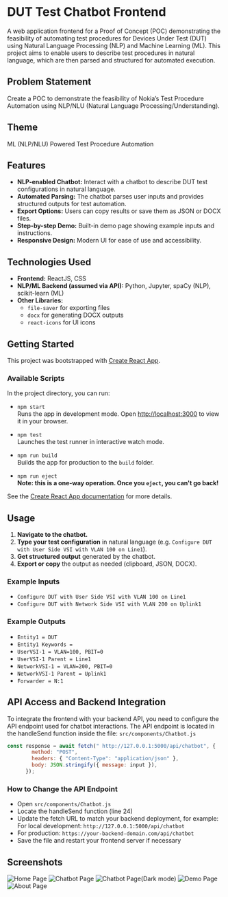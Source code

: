 # DUT Test Chatbot Frontend

A web application frontend for a Proof of Concept (POC) demonstrating the feasibility of automating test procedures for Devices Under Test (DUT) using Natural Language Processing (NLP) and Machine Learning (ML). This project aims to enable users to describe test procedures in natural language, which are then parsed and structured for automated execution.

## Problem Statement

Create a POC to demonstrate the feasibility of Nokia’s Test Procedure Automation using NLP/NLU (Natural Language Processing/Understanding).

## Theme

ML (NLP/NLU) Powered Test Procedure Automation

## Features

- **NLP-enabled Chatbot:** Interact with a chatbot to describe DUT test configurations in natural language.
- **Automated Parsing:** The chatbot parses user inputs and provides structured outputs for test automation.
- **Export Options:** Users can copy results or save them as JSON or DOCX files.
- **Step-by-step Demo:** Built-in demo page showing example inputs and instructions.
- **Responsive Design:** Modern UI for ease of use and accessibility.

## Technologies Used

- **Frontend:** ReactJS, CSS
- **NLP/ML Backend (assumed via API):** Python, Jupyter, spaCy (NLP), scikit-learn (ML)
- **Other Libraries:** 
  - `file-saver` for exporting files
  - `docx` for generating DOCX outputs
  - `react-icons` for UI icons

## Getting Started

This project was bootstrapped with [Create React App](https://github.com/facebook/create-react-app).

### Available Scripts

In the project directory, you can run:

- `npm start`  
  Runs the app in development mode. Open [http://localhost:3000](http://localhost:3000) to view it in your browser.

- `npm test`  
  Launches the test runner in interactive watch mode.

- `npm run build`  
  Builds the app for production to the `build` folder.

- `npm run eject`  
  **Note: this is a one-way operation. Once you `eject`, you can't go back!**

See the [Create React App documentation](https://facebook.github.io/create-react-app/docs/getting-started) for more details.

## Usage

1. **Navigate to the chatbot.**
2. **Type your test configuration** in natural language (e.g. `Configure DUT with User Side VSI with VLAN 100 on Line1`).
3. **Get structured output** generated by the chatbot.
4. **Export or copy** the output as needed (clipboard, JSON, DOCX).

### Example Inputs

- `Configure DUT with User Side VSI with VLAN 100 on Line1`
- `Configure DUT with Network Side VSI with VLAN 200 on Uplink1`

### Example Outputs
- `Entity1 = DUT`
- `Entity1 Keywords =`
- `UserVSI-1 = VLAN=100, PBIT=0`
- `UserVSI-1 Parent = Line1`
- `NetworkVSI-1 = VLAN=200, PBIT=0`
- `NetworkVSI-1 Parent = Uplink1`
- `Forwarder = N:1`

## API Access and Backend Integration
To integrate the frontend with your backend API, you need to configure the API endpoint used for chatbot interactions. The API endpoint is located in the handleSend function inside the file:
`src/components/Chatbot.js`
``` javascript
const response = await fetch(" http://127.0.0.1:5000/api/chatbot", {
        method: "POST",
        headers: { "Content-Type": "application/json" },
        body: JSON.stringify({ message: input }),
      });
```
### How to Change the API Endpoint
- Open `src/components/Chatbot.js`
- Locate the handleSend function (line 24)
- Update the fetch URL to match your backend deployment, for example:
  For local development: `http://127.0.0.1:5000/api/chatbot`
- For production: `https://your-backend-domain.com/api/chatbot`
- Save the file and restart your frontend server if necessary

## Screenshots

![Home Page](https://github.com/user-attachments/assets/a952804d-819b-4054-89f4-871b64339ee5)
![Chatbot Page](https://github.com/user-attachments/assets/30236ff3-68c2-4c80-9c38-ae7102e316ce)
![Chatbot Page(Dark mode)](https://github.com/user-attachments/assets/c071373e-94c0-43af-9744-de1b8f14dffb)
![Demo Page](https://github.com/user-attachments/assets/43a11556-6255-4e8f-9b92-0795018ed92e)
![About Page](https://github.com/user-attachments/assets/31cd90b0-70ab-4926-b657-e9865b3a60b3)




